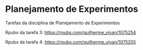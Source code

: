 # Planejamento de Experimentos

Tarefas da disciplina de Planejamento de Experimentos

Rpubs da tarefa 3: https://rpubs.com/guilherme_vivan/1075254

Rpubs da tarefa 4: https://rpubs.com/guilherme_vivan/1075255

